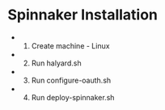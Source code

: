 # Spinnaker Installation
- 1. Create machine - Linux
- 2. Run halyard.sh
- 3. Run configure-oauth.sh
- 4. Run deploy-spinnaker.sh
